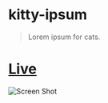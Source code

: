 # kitty-ipsum

> Lorem ipsum for cats.

# [Live](https://kitty-ipsum.firebaseapp.com)

![Screen Shot](https://firebasestorage.googleapis.com/v0/b/kitty-ipsum.appspot.com/o/screencapture-localhost-8081-2018-12-18-15_01_39.png?alt=media&token=d8ed4d2c-6119-4040-8979-0834fe1a5435)


